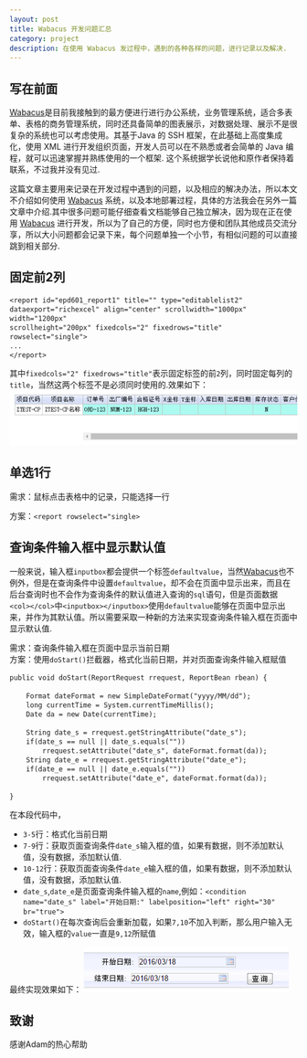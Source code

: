```yaml
---
layout: post
title: Wabacus 开发问题汇总
category: project
description: 在使用 Wabacus 发过程中，遇到的各种各样的问题，进行记录以及解决.
---
```


## 写在前面

[Wabacus][]是目前我接触到的最方便进行进行办公系统，业务管理系统，适合多表单、表格的商务管理系统，同时还具备简单的图表展示，对数据处理、展示不是很复杂的系统也可以考虑使用。其基于Java 的 SSH 框架，在此基础上高度集成化，使用 XML 进行开发组织页面，开发人员可以在不熟悉或者会简单的 Java 编程，就可以迅速掌握并熟练使用的一个框架. 这个系统据学长说他和原作者保持着联系，不过我并没有见过.

这篇文章主要用来记录在开发过程中遇到的问题，以及相应的解决办法，所以本文不介绍如何使用 [Wabacus][] 系统，以及本地部署过程，具体的方法我会在另外一篇文章中介绍.其中很多问题可能仔细查看文档能够自己独立解决，因为现在正在使用 [Wabacus][] 进行开发，所以为了自己的方便，同时也方便和团队其他成员交流分享，所以大小问题都会记录下来，每个问题单独一个小节，有相似问题的可以直接跳到相关部分.

## 固定前2列

    <report id="epd601_report1" title="" type="editablelist2" 
    dataexport="richexcel" align="center" scrollwidth="1000px" width="1200px" 
    scrollheight="200px" fixedcols="2" fixedrows="title" rowselect="single">
    ...
    </report>

其中`fixedcols="2" fixedrows="title"`表示固定标签的前`2`列，同时固定每列的`title`，当然这两个标签不是必须同时使用的.效果如下：
![Fixcol2](/images/WabacusProblems/fixcol2.png)

## 单选1行

需求：鼠标点击表格中的记录，只能选择一行

方案：`<report rowselect="single>`

## 查询条件输入框中显示默认值

一般来说，输入框`inputbox`都会提供一个标签`defaultvalue`，当然[Wabacus][]也不例外，但是在查询条件中设置`defaultvalue`，却不会在页面中显示出来，而且在后台查询时也不会作为查询条件的默认值进入查询的`sql`语句，但是页面数据`<col></col>`中`<inputbox></inputbox>`使用`defaultvalue`能够在页面中显示出来，并作为其默认值。所以需要采取一种新的方法来实现查询条件输入框在页面中显示默认值.

需求：查询条件输入框在页面中显示当前日期  
方案：使用`doStart()`拦截器，格式化当前日期，并对页面查询条件输入框赋值

    public void doStart(ReportRequest rrequest, ReportBean rbean) {

        Format dateFormat = new SimpleDateFormat("yyyy/MM/dd");
        long currentTime = System.currentTimeMillis();
        Date da = new Date(currentTime);

        String date_s = rrequest.getStringAttribute("date_s");
        if(date_s == null || date_s.equals(""))
            rrequest.setAttribute("date_s", dateFormat.format(da));
        String date_e = rrequest.getStringAttribute("date_e");
        if(date_e == null || date_e.equals(""))
            rrequest.setAttribute("date_e", dateFormat.format(da));

    }

在本段代码中，

* `3-5`行：格式化当前日期
* `7-9`行：获取页面查询条件`date_s`输入框的值，如果有数据，则不添加默认值，没有数据，添加默认值.
* `10-12`行：获取页面查询条件`date_e`输入框的值，如果有数据，则不添加默认值，没有数据，添加默认值.
* `date_s`,`date_e`是页面查询条件输入框的`name`,例如：`<condition name="date_s" label="开始日期:" labelposition="left" right="30" br="true">`
* `doStart()`在每次查询后会重新加载，如果`7,10`不加入判断，那么用户输入无效，输入框的`value`一直是`9,12`所赋值

最终实现效果如下：
![conditiondefaultvalue](/images/WabacusProblems/conditiondefaultvalue.png)

## 致谢

感谢Adam的热心帮助

[Wabacus]: http://www.wabacus.org/